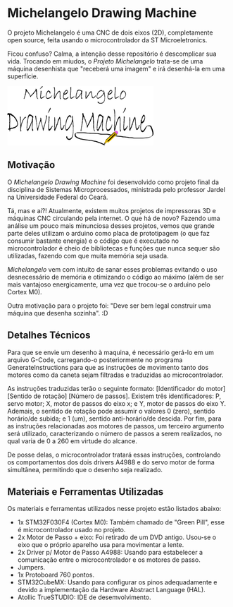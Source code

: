 # Michelangelo Drawing Machine
  
O projeto Michelangelo é uma CNC de dois eixos (2D), completamente open source, feita usando o microcontrolador da ST Microeletronics.

Ficou confuso? Calma, a intenção desse repositório é descomplicar sua vida. Trocando em miudos, o _Projeto Michelangelo_ trata-se de uma máquina desenhista que "receberá uma imagem" e irá desenhá-la em uma superfície.

  ![](https://github.com/John-Alves/projeto-michelangelo/blob/master/Imagens/michelangelo-logo.png?raw=true)
  
## Motivação

O _Michelangelo Drawing Machine_ foi desenvolvido como projeto final da disciplina de Sistemas Microprocessados, ministrada pelo professor Jardel na Universidade Federal do Ceará.

Tá, mas e aí?! Atualmente, existem muitos projetos de impressoras 3D e máquinas CNC circulando pela internet. O que há de novo? Fazendo uma análise um pouco mais minunciosa desses projetos, vemos que grande parte deles utilizam o arduino como placa de prototipagem (o que faz consumir bastante energia) e o código que é executado no microcontrolador é cheio de bibliotecas e funções que nunca sequer são utilizadas, fazendo com que muita memória seja usada.

_Michelangelo_ vem com intuito de sanar esses problemas evitando o uso desnecessário de memória e otimizando o código ao máximo (além de ser mais vantajoso energicamente, uma vez que trocou-se o arduino pelo Cortex M0).

Outra motivação para o projeto foi: "Deve ser bem legal construir uma máquina que desenha sozinha". :D

## Detalhes Técnicos

Para que se envie um desenho à maquina, é necessário gerá-lo em um arquivo G-Code, carregando-o posteriormente no programa GenerateInstructions para que as instruções de movimento tanto dos motores como da caneta sejam filtradas e traduzidas ao microcontrolador.

As instruções traduzidas terão o seguinte formato: [Identificador do motor][Sentido de rotação] [Número de passos]. Existem três identificadores: P, servo motor; X, motor de passos do eixo x; e Y, motor de passos do eixo Y. Ademais, o sentido de rotação pode assumir o valores 0 (zero), sentido horário/de subida; e 1 (um), sentido anti-horário/de descida. Por fim, para as instruções relacionadas aos motores de passos, um terceiro argumento será utilizado, caracterizando o número de passos a serem realizados, no qual varia de 0 a 260 em virtude do alcance.

De posse delas, o microcontrolador tratará essas instruções, controlando os comportamentos dos dois drivers A4988 e do servo motor de forma simultânea, permitindo que o desenho seja realizado.

## Materiais e Ferramentas Utilizadas

Os materiais e ferramentas utilizados nesse projeto estão listados abaixo:
* 1x STM32F030F4 (Cortex M0): Também chamado de "Green Pill", esse é microcontrolador usado no projeto.
* 2x Motor de Passo + eixo: Foi retirado de um DVD antigo. Usou-se o eixo que o próprio aparelho usa para movimentar a lente.  
* 2x Driver p/ Motor de Passo A4988: Usando para estabelecer a comunicação entre o microcontrolador e os motores de passo.
* Jumpers.
* 1x Protoboard 760 pontos.
* STM32CubeMX: Usando para configurar os pinos adequadamente e devido a implementação da Hardware Abstract Language (HAL).
* Atollic TrueSTUDIO: IDE de desemvolvimento.
